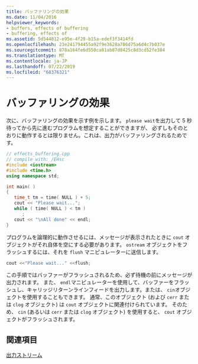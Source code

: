```yaml
---
title: バッファリングの効果
ms.date: 11/04/2016
helpviewer_keywords:
- buffers, effects of buffering
- buffering, effects of
ms.assetid: 5d544812-e95e-4f28-b15a-edef3f3414fd
ms.openlocfilehash: 23e241794455a92f9e3628a786d75a6d4c7b037e
ms.sourcegitcommit: 878a164fe6d550ca81ab87d8425c8d3cd52fe384
ms.translationtype: MT
ms.contentlocale: ja-JP
ms.lasthandoff: 07/22/2019
ms.locfileid: "68376321"
---
```

# <a name="effects-of-buffering"></a>バッファリングの効果

次に、バッファリングの効果を示す例を示します。 `please wait`を出力して 5 秒待ってから先に進むプログラムを想定することができますが、 必ずしもそのとおりに動作するとは限りません。これは、出力がバッファリングされるためです。

```cpp
// effects_buffering.cpp
// compile with: /EHsc
#include <iostream>
#include <time.h>
using namespace std;

int main( )
{
   time_t tm = time( NULL ) + 5;
   cout << "Please wait...";
   while ( time( NULL ) < tm )
      ;
   cout << "\nAll done" << endl;
}
```

プログラムを論理的に動作させるには、メッセージが表示されたときに `cout` オブジェクトがそれ自体を空にする必要があります。 `ostream` オブジェクトをフラッシュするには、それを `flush` マニピュレーターに送信します。

```cpp
cout <<"Please wait..." <<flush;
```

この手順ではバッファーがフラッシュされるため、必ず待機の前にメッセージが出力されます。 また、 `endl`マニピュレーターを使用して、バッファーをフラッシュし、キャリッジリターンラインフィードを出力します。または、 `cin`オブジェクトを使用することもできます。 通常、このオブジェクト (および `cerr` または `clog` オブジェクト) は `cout` オブジェクトに関連付けられています。 そのため、 `cin` (あるいは `cerr` または `clog` オブジェクト) を使用すると、 `cout` オブジェクトがフラッシュされます。

## <a name="see-also"></a>関連項目

[出力ストリーム](../standard-library/output-streams.md)<br/>
